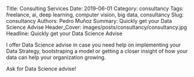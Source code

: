 Title: Consulting Services
Date: 2019-06-01
Category: consultancy
Tags: freelance, ai, deep learning, computer vision, big data, consultancy
Slug: consultancy
Authors: Pedro Muñoz
Summary: Quickly get your Data Science Advise
Header_Cover: images/posts/consultancy/consultancy.jpg
Headline: Quickly get your Data Science Advise

I offer Data Science advise in case you need help on implementing
your Data Strategy, bootstraping a model or getting a closer insight
of how your data can help your organization growing.

<a style="text-decoration: none" class="btn btn-primary btn-block" href="mailto:pedro.munoz@pedro-munoz.tech">
Ask for Data Science advise!
</a>

